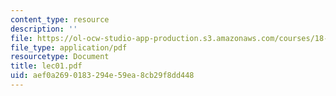 ```yaml
---
content_type: resource
description: ''
file: https://ol-ocw-studio-app-production.s3.amazonaws.com/courses/18-366-random-walks-and-diffusion-fall-2006/aef0a2690183294e59ea8cb29f8dd448_lec01.pdf
file_type: application/pdf
resourcetype: Document
title: lec01.pdf
uid: aef0a269-0183-294e-59ea-8cb29f8dd448
---
```


